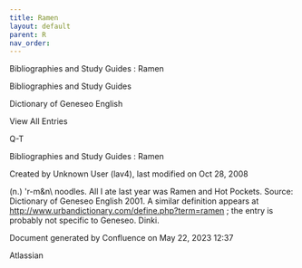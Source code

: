 ```yaml
---
title: Ramen
layout: default
parent: R
nav_order:
---
```


Bibliographies and Study Guides : Ramen

Bibliographies and Study Guides

Dictionary of Geneseo English

View All Entries

Q-T

Bibliographies and Study Guides : Ramen

Created by  Unknown User (lav4), last modified on Oct 28, 2008

(n.) \'r-m&amp;n\ noodles. All I ate last year was Ramen and Hot Pockets. Source: Dictionary of Geneseo English 2001. A similar definition appears at http://www.urbandictionary.com/define.php?term=ramen ; the entry is probably not specific to Geneseo. Dinki.

Document generated by Confluence on May 22, 2023 12:37

Atlassian
